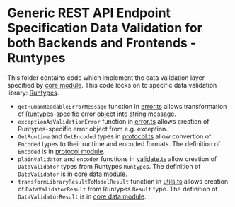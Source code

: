 # Generic REST API Endpoint Specification Data Validation for both Backends and Frontends - Runtypes
This folder contains code which implement the data validation layer specified by [core module](../../core/data).
This code locks on to specific data validation library: [Runtypes](https://github.com/pelotom/runtypes).

- `getHumanReadableErrorMessage` function in [error.ts](./error.ts) allows transformation of Runtypes-specific error object into string message.
- `exceptionAsValidationError` function in [error.ts](./error.ts) allows creation of Runtypes-specific error object from e.g. exception.
- `GetRuntime` and `GetEncoded` types in [protocol.ts](./protocol.ts) allow convertion of `Encoded` types to their runtime and encoded formats.
  The definition of `Encoded` is in [protocol module](../../core/protocol/).
- `plainValidator` and `encoder` functions in [validate.ts](./validate.ts) allow creation of `DataValidator` types from Runtypes `Runtype`s.
  The definition of `DataValidator` is in [core data module](../../core/data).
- `transformLibraryResultToModelResult` function in [utils.ts](./utils.ts) allows creation of `DataValidatorResult` from Runtypes `Result` type.
  The definition of `DataValidatorResult` is in [core data module](../../core/data).
